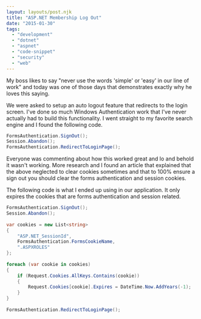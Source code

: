 ```yaml
---
layout: layouts/post.njk
title: "ASP.NET Membership Log Out"
date: "2015-01-30"
tags: 
  - "development"
  - "dotnet"
  - "aspnet"
  - "code-snippet"
  - "security"
  - "web"
---
```


My boss likes to say "never use the words 'simple' or 'easy' in our line of work" and today was one of those days that demonstrates exactly why he loves this saying.

We were asked to setup an auto logout feature that redirects to the login screen. I've done so much Windows Authentication work that I've never actually had to build this functionality. I went straight to my favorite search engine and I found the following code.

``` csharp
FormsAuthentication.SignOut(); 
Session.Abandon(); 
FormsAuthentication.RedirectToLoginPage(); 
```

Everyone was commenting about how this worked great and lo and behold it wasn't working. More research and I found an article that explained that the above neglected to clear cookies sometimes and that to 100% ensure a sign out you should clear the forms authentication and session cookies.

The following code is what I ended up using in our application. It only expires the cookies that are forms authentication and session related.

``` csharp
FormsAuthentication.SignOut();
Session.Abandon();
 
var cookies = new List<string>
{
    "ASP.NET_SessionId", 
    FormsAuthentication.FormsCookieName, 
    ".ASPXROLES"
};
 
foreach (var cookie in cookies)
{
    if (Request.Cookies.AllKeys.Contains(cookie))
    {
        Request.Cookies[cookie].Expires = DateTime.Now.AddYears(-1);
    }
}
 
FormsAuthentication.RedirectToLoginPage();
```

